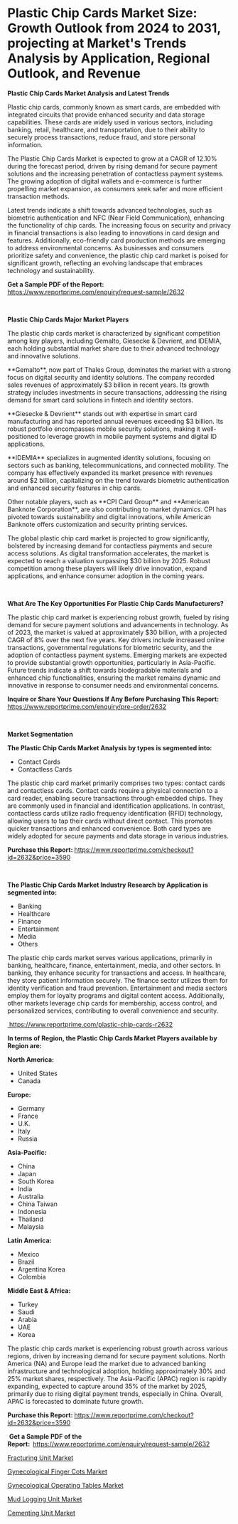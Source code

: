 <p><h1>Plastic Chip Cards Market Size: Growth Outlook from 2024 to 2031, projecting at Market's Trends Analysis by Application, Regional Outlook, and Revenue</h1></p><p><strong>Plastic Chip Cards Market Analysis and Latest Trends</strong></p>
<p><p>Plastic chip cards, commonly known as smart cards, are embedded with integrated circuits that provide enhanced security and data storage capabilities. These cards are widely used in various sectors, including banking, retail, healthcare, and transportation, due to their ability to securely process transactions, reduce fraud, and store personal information.</p><p>The Plastic Chip Cards Market is expected to grow at a CAGR of 12.10% during the forecast period, driven by rising demand for secure payment solutions and the increasing penetration of contactless payment systems. The growing adoption of digital wallets and e-commerce is further propelling market expansion, as consumers seek safer and more efficient transaction methods.</p><p>Latest trends indicate a shift towards advanced technologies, such as biometric authentication and NFC (Near Field Communication), enhancing the functionality of chip cards. The increasing focus on security and privacy in financial transactions is also leading to innovations in card design and features. Additionally, eco-friendly card production methods are emerging to address environmental concerns. As businesses and consumers prioritize safety and convenience, the plastic chip card market is poised for significant growth, reflecting an evolving landscape that embraces technology and sustainability.</p></p>
<p><strong>Get a Sample PDF of the Report:&nbsp;</strong> <a href="https://www.reportprime.com/enquiry/request-sample/2632">https://www.reportprime.com/enquiry/request-sample/2632</a></p>
<p>&nbsp;</p>
<p><strong>Plastic Chip Cards Major Market Players</strong></p>
<p><p>The plastic chip cards market is characterized by significant competition among key players, including Gemalto, Giesecke & Devrient, and IDEMIA, each holding substantial market share due to their advanced technology and innovative solutions. </p><p>**Gemalto**, now part of Thales Group, dominates the market with a strong focus on digital security and identity solutions. The company recorded sales revenues of approximately $3 billion in recent years. Its growth strategy includes investments in secure transactions, addressing the rising demand for smart card solutions in fintech and identity sectors.</p><p>**Giesecke & Devrient** stands out with expertise in smart card manufacturing and has reported annual revenues exceeding $3 billion. Its robust portfolio encompasses mobile security solutions, making it well-positioned to leverage growth in mobile payment systems and digital ID applications.</p><p>**IDEMIA** specializes in augmented identity solutions, focusing on sectors such as banking, telecommunications, and connected mobility. The company has effectively expanded its market presence with revenues around $2 billion, capitalizing on the trend towards biometric authentication and enhanced security features in chip cards.</p><p>Other notable players, such as **CPI Card Group** and **American Banknote Corporation**, are also contributing to market dynamics. CPI has pivoted towards sustainability and digital innovations, while American Banknote offers customization and security printing services. </p><p>The global plastic chip card market is projected to grow significantly, bolstered by increasing demand for contactless payments and secure access solutions. As digital transformation accelerates, the market is expected to reach a valuation surpassing $30 billion by 2025. Robust competition among these players will likely drive innovation, expand applications, and enhance consumer adoption in the coming years.</p></p>
<p>&nbsp;</p>
<p><strong>What Are The Key Opportunities For Plastic Chip Cards Manufacturers?</strong></p>
<p><p>The plastic chip card market is experiencing robust growth, fueled by rising demand for secure payment solutions and advancements in technology. As of 2023, the market is valued at approximately $30 billion, with a projected CAGR of 8% over the next five years. Key drivers include increased online transactions, governmental regulations for biometric security, and the adoption of contactless payment systems. Emerging markets are expected to provide substantial growth opportunities, particularly in Asia-Pacific. Future trends indicate a shift towards biodegradable materials and enhanced chip functionalities, ensuring the market remains dynamic and innovative in response to consumer needs and environmental concerns.</p></p>
<p><strong>Inquire or Share Your Questions If Any Before Purchasing This Report:</strong> <a href="https://www.reportprime.com/enquiry/pre-order/2632">https://www.reportprime.com/enquiry/pre-order/2632</a></p>
<p>&nbsp;</p>
<p><strong>Market Segmentation</strong></p>
<p><strong>The Plastic Chip Cards Market Analysis by types is segmented into:</strong></p>
<p><ul><li>Contact Cards</li><li>Contactless Cards</li></ul></p>
<p><p>The plastic chip card market primarily comprises two types: contact cards and contactless cards. Contact cards require a physical connection to a card reader, enabling secure transactions through embedded chips. They are commonly used in financial and identification applications. In contrast, contactless cards utilize radio frequency identification (RFID) technology, allowing users to tap their cards without direct contact. This promotes quicker transactions and enhanced convenience. Both card types are widely adopted for secure payments and data storage in various industries.</p></p>
<p><strong>Purchase this Report:&nbsp;</strong><a href="https://www.reportprime.com/checkout?id=2632&price=3590">https://www.reportprime.com/checkout?id=2632&price=3590</a></p>
<p>&nbsp;</p>
<p><strong>The Plastic Chip Cards Market Industry Research by Application is segmented into:</strong></p>
<p><ul><li>Banking</li><li>Healthcare</li><li>Finance</li><li>Entertainment</li><li>Media</li><li>Others</li></ul></p>
<p><p>The plastic chip cards market serves various applications, primarily in banking, healthcare, finance, entertainment, media, and other sectors. In banking, they enhance security for transactions and access. In healthcare, they store patient information securely. The finance sector utilizes them for identity verification and fraud prevention. Entertainment and media sectors employ them for loyalty programs and digital content access. Additionally, other markets leverage chip cards for membership, access control, and personalized services, contributing to overall convenience and security.</p></p>
<p><a href="https://www.reportprime.com/plastic-chip-cards-r2632">&nbsp;https://www.reportprime.com/plastic-chip-cards-r2632</a></p>
<p><strong>In terms of Region, the Plastic Chip Cards Market Players available by Region are:</strong></p>
<p>
    <p> <strong> North America: </strong>
        <ul>
            <li>United States</li>
            <li>Canada</li>
        </ul>
        </p> 
    <p> <strong> Europe: </strong>
        <ul>
            <li>Germany</li>
            <li>France</li>
            <li>U.K.</li>
            <li>Italy</li>
            <li>Russia</li>
        </ul>
        </p> 
    <p> <strong> Asia-Pacific: </strong>
        <ul>
            <li>China</li>
            <li>Japan</li>
            <li>South Korea</li>
            <li>India</li>
            <li>Australia</li>
            <li>China Taiwan</li>
            <li>Indonesia</li>
            <li>Thailand</li>
            <li>Malaysia</li>
        </ul>
        </p> 
    <p> <strong> Latin America: </strong>
        <ul>
            <li>Mexico</li>
            <li>Brazil</li>
            <li>Argentina Korea</li>
            <li>Colombia</li>
        </ul>
        </p> 
    <p> <strong> Middle East & Africa: </strong>
        <ul>
            <li>Turkey</li>
            <li>Saudi</li>
            <li>Arabia</li>
            <li>UAE</li>
            <li>Korea</li>
        </ul>
    </p>
    </p>
<p><p>The plastic chip cards market is experiencing robust growth across various regions, driven by increasing demand for secure payment solutions. North America (NA) and Europe lead the market due to advanced banking infrastructure and technological adoption, holding approximately 30% and 25% market shares, respectively. The Asia-Pacific (APAC) region is rapidly expanding, expected to capture around 35% of the market by 2025, primarily due to rising digital payment trends, especially in China. Overall, APAC is forecasted to dominate future growth.</p></p>
<p><strong>Purchase this Report: </strong><a href="https://www.reportprime.com/checkout?id=2632&price=3590">https://www.reportprime.com/checkout?id=2632&price=3590</a></p>
<p>&nbsp;<strong>Get a Sample PDF of the Report:&nbsp;&nbsp;</strong><a href="https://www.reportprime.com/enquiry/request-sample/2632">https://www.reportprime.com/enquiry/request-sample/2632</a></p>
<p><strong></strong></p>
<p><p><a href="https://www.linkedin.com/pulse/global-fracturing-unit-market-size-expected-experience-cagr-uiq6f?trackingId=cPkh238dRgWTN9kudjnP5A%3D%3D">Fracturing Unit Market</a></p><p><a href="https://issuu.com/reportprime-2/docs/gynecological-finger-cots-market-si_bb5adb22d2fc68">Gynecological Finger Cots Market</a></p><p><a href="https://issuu.com/reportprime-2/docs/gynecological-operating-tables-mark_4713e56995c91c">Gynecological Operating Tables Market</a></p><p><a href="https://www.linkedin.com/pulse/mud-logging-unit-market-outlook-forecast-from-2024-2031-approacht-fe3hf?trackingId=h6we0b1DQXWiA3R4QQNkaw%3D%3D">Mud Logging Unit Market</a></p><p><a href="https://www.linkedin.com/pulse/cementing-unit-market-industry-landscape-growth-trajectories-0edvf?trackingId=x2s66YsYQL%2BX%2Fu2H%2FFPxNA%3D%3D">Cementing Unit Market</a></p></p>